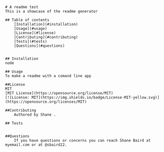 
    # A readme test
    This is a showcase of the readme generator

    ## Table of contents
        [Installation](#installation)
        [Usage](#usage)
        [License](#license)
        [Contributing](#contributing)
        [Tests](#tests)
        [Questions](#questions)
    

    ## Installation
    node

    ## Usage
    To make a readme with a comand line app

    ##License
    MIT
    [MIT License](https://opensource.org/license/MIT)
    [![License: MIT](https://img.shields.io/badge/License-MIT-yellow.svg)](https://opensource.org/licenses/MIT)

    ##Contributing
        Authored by Shane .

    ## Tests
    

    ##Questions
        If you have questions or concerns you can reach Shane Baird at myemail.com or at @sbaird22.

    
